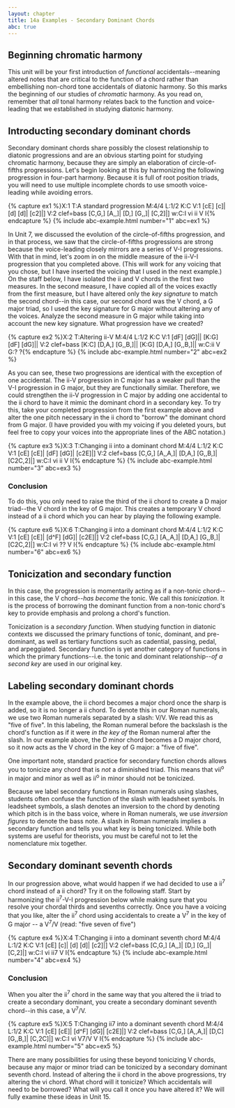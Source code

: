 ```yaml
---
layout: chapter
title: 14a Examples - Secondary Dominant Chords
abc: true
---
```


## Beginning chromatic harmony

This unit will be your first introduction of *functional* accidentals--meaning altered notes that are critical to the function of a chord rather than embellishing non-chord tone accidentals of diatonic harmony. So this marks the beginning of our studies of *chromatic* harmony. As you read on, remember that *all* tonal harmony relates back to the function and voice-leading that we established in studying diatonic harmony. 

## Introducting secondary dominant chords

Secondary dominant chords share possibly the closest relationship to diatonic progressions and are an obvious starting point for studying chromatic harmony, because they are simply an elaboration of circle-of-fifths progressions. Let's begin looking at this by harmonizing the following progression in four-part harmony. Because it is full of root position triads, you will need to use multiple incomplete chords to use smooth voice-leading while avoiding errors.

{% capture ex1 %}X:1
T:A standard progression
M:4/4
L:1/2
K:C
V:1
[cE] [c]| [d] [d]| [c2]|]
V:2 clef=bass
[C,G,] [A,,]| [D,] [G,,]| [C,2]|]
w:C:I vi ii V I{% endcapture %}
{% include abc-example.html number="1" abc=ex1 %}

In Unit 7, we discussed the evolution of the circle-of-fifths progression, and in that process, we saw that the circle-of-fifths progressions are strong because the voice-leading closely mirrors are a series of V-I progressions. With that in mind, let's zoom in on the middle measure of the ii-V-I progression that you completed above. (This will work for any voicing that you chose, but I have inserted the voicing that I used in the next example.) On the staff below, I have isolated the ii and V chords in the first two measures. In the second measure, I have copied all of the voices exactly from the first measure, but I have altered only the *key signature* to match the second chord--in this case, our second chord was the V chord, a G major triad, so I used the key signature for G major without altering any of the voices. Analyze the second measure in G major while taking into account the new key signature. What progression have we created? 

{% capture ex2 %}X:2
T:Altering ii-V
M:4/4
L:1/2
K:C
V:1
[dF] [dG]|| [K:G] [dF] [dG]||
V:2 clef=bass
[K:C] [D,A,] [G,,B,]|| [K:G] [D,A,] [G,,B,]||
w:C:ii V G:? ?{% endcapture %}
{% include abc-example.html number="2" abc=ex2 %}

As you can see, these two progressions are identical with the exception of one accidental. The ii-V progression in C major has a weaker pull than the V-I progression in G major, but they are functionally similar. Therefore, we could strengthen the ii-V progression in C major by adding one accidental to the ii chord to have it mimic the dominant chord in a secondary key. To try this, take your completed progression from the first example above and alter the one pitch necessary in the ii chord to "borrow" the dominant chord from G major. (I have provided you with my voicing if you deleted yours, but feel free to copy your voices into the appropriate lines of the ABC notation.)

{% capture ex3 %}X:3
T:Changing ii into a dominant chord
M:4/4
L:1/2
K:C
V:1
[cE] [cE]| [dF] [dG]| [c2E]|]
V:2 clef=bass
[C,G,] [A,,A,]| [D,A,] [G,,B,]| [C2C,2]|]
w:C:I vi ii V I{% endcapture %}
{% include abc-example.html number="3" abc=ex3 %}

### Conclusion

To do this, you only need to raise the third of the ii chord to create a D major triad--the V chord in the key of G major. This creates a temporary V chord instead of a ii chord which you can hear by playing the following example.

{% capture ex6 %}X:6
T:Changing ii into a dominant chord
M:4/4
L:1/2
K:C
V:1
[cE] [cE]| [d^F] [dG]| [c2E]|]
V:2 clef=bass
[C,G,] [A,,A,]| [D,A,] [G,,B,]| [C2C,2]|]
w:C:I vi ?? V I{% endcapture %}
{% include abc-example.html number="6" abc=ex6 %}

## Tonicization and secondary function

In this case, the progression is momentarily acting as if a non-tonic chord--in this case, the V chord--*has become* the tonic. We call this *tonicization*. It is the process of borrowing the dominant function from a non-tonic chord's key to provide emphasis and prolong a chord's function. 

Tonicization is a *secondary function*. When studying function in diatonic contexts we discussed the primary functions of tonic, dominant, and pre-dominant, as well as tertiary functions such as cadential, passing, pedal, and arpeggiated. Secondary function is yet another category of functions in which the primary functions--i.e. the tonic and dominant relationship--*of a second key* are used in our original key.

## Labeling secondary dominant chords

In the example above, the ii chord becomes a major chord once the sharp is added, so it is no longer a ii chord. To denote this in our Roman numerals, we use two Roman numerals separated by a slash: V/V. We read this as "five of five". In this labeling, the Roman numeral before the backslash is the chord's function as if it were *in the key of* the Roman numeral after the slash. In our example above, the D minor chord becomes a D major chord, so it now acts as the V chord in the key of G major: a "five of five".

One important note, standard practice for secondary function chords allows you to tonicize any chord that is *not* a diminished triad. This means that vii<sup>o</sup> in major and minor as well as ii<sup>o</sup> in minor should not be tonicized.

Because we label secondary functions in Roman numerals using slashes, students often confuse the function of the slash with leadsheet symbols. In leadsheet symbols, a slash denotes an inversion to the chord by denoting which pitch is in the bass voice, where in Roman numerals, we use *inversion figures* to denote the bass note. A slash in Roman numerals implies a secondary function and tells you what key is being tonicized. While both systems are useful for theorists, you must be careful not to let the nomenclature mix together.

## Secondary dominant seventh chords

In our progression above, what would happen if we had decided to use a ii<sup>7</sup> chord instead of a ii chord? Try it on the following staff. Start by harmonizing the ii<sup>7</sup>-V-I progression below while making sure that you resolve your chordal thirds and sevenths correctly. Once you have a voicing that you like, alter the ii<sup>7</sup> chord using accidentals to create a V<sup>7</sup> in the key of G major -- a V<sup>7</sup>/V (read: "five seven of five")

{% capture ex4 %}X:4
T:Changing ii into a dominant seventh chord
M:4/4
L:1/2
K:C
V:1
[cE] [c]| [d] [d]| [c2]|]
V:2 clef=bass
[C,G,] [A,,]| [D,] [G,,]| [C,2]|]
w:C:I vi ii7 V I{% endcapture %}
{% include abc-example.html number="4" abc=ex4 %}

### Conclusion

When you alter the ii<sup>7</sup> chord in the same way that you altered the ii triad to create a secondary dominant, you create a secondary dominant seventh chord--in this case, a V<sup>7</sup>/V.

{% capture ex5 %}X:5
T:Changing ii7 into a dominant seventh chord
M:4/4
L:1/2
K:C
V:1
[cE] [cE]| [d^F] [dG]| [c2E]|]
V:2 clef=bass
[C,G,] [A,,A,]| [D,C] [G,,B,]| [C,2C]|]
w:C:I vi V7/V V I{% endcapture %}
{% include abc-example.html number="5" abc=ex5 %}

There are many possibilities for using these beyond tonicizing V chords, because any major or minor triad can be tonicized by a secondary dominant seventh chord. Instead of altering the ii chord in the above progressions, try altering the vi chord. What chord will it tonicize? Which accidentals will need to be borrowed? What will you call it once you have altered it? We will fully examine these ideas in Unit 15.